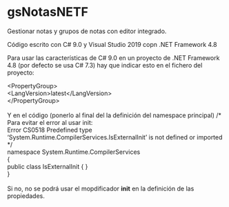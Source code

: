 # gsNotasNETF
 Gestionar notas y grupos de notas con editor integrado.
 
 Código escrito con C# 9.0 y Visual Studio 2019 copn .NET Framework 4.8
 
 Para usar las características de C# 9.0 en un proyecto de .NET Framework 4.8 (por defecto se usa C# 7.3)
 hay que indicar esto en el fichero del proyecto:
 
   &lt;PropertyGroup&gt;<br>
    &lt;LangVersion>latest</LangVersion&gt;<br>
  &lt;/PropertyGroup&gt;<br>
<br>
Y en el código (ponerlo al final del la definición del namespace principal)
/* <br>
Para evitar el error al usar init:<br>
Error CS0518 Predefined type ‘System.Runtime.CompilerServices.IsExternalInit’ is not defined or imported<br>
*/<br>
namespace System.Runtime.CompilerServices<br>
{<br>
    public class IsExternalInit { }<br>
}<br>
<br>
Si no, no se podrá usar el mopdificador <b>init</b> en la definición de las propiedades.
